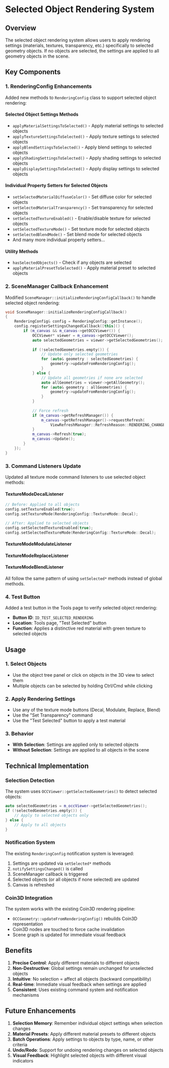 # Selected Object Rendering System

## Overview

The selected object rendering system allows users to apply rendering settings (materials, textures, transparency, etc.) specifically to selected geometry objects. If no objects are selected, the settings are applied to all geometry objects in the scene.

## Key Components

### 1. RenderingConfig Enhancements

Added new methods to `RenderingConfig` class to support selected object rendering:

#### Selected Object Settings Methods
- `applyMaterialSettingsToSelected()` - Apply material settings to selected objects
- `applyTextureSettingsToSelected()` - Apply texture settings to selected objects
- `applyBlendSettingsToSelected()` - Apply blend settings to selected objects
- `applyShadingSettingsToSelected()` - Apply shading settings to selected objects
- `applyDisplaySettingsToSelected()` - Apply display settings to selected objects

#### Individual Property Setters for Selected Objects
- `setSelectedMaterialDiffuseColor()` - Set diffuse color for selected objects
- `setSelectedMaterialTransparency()` - Set transparency for selected objects
- `setSelectedTextureEnabled()` - Enable/disable texture for selected objects
- `setSelectedTextureMode()` - Set texture mode for selected objects
- `setSelectedBlendMode()` - Set blend mode for selected objects
- And many more individual property setters...

#### Utility Methods
- `hasSelectedObjects()` - Check if any objects are selected
- `applyMaterialPresetToSelected()` - Apply material preset to selected objects

### 2. SceneManager Callback Enhancement

Modified `SceneManager::initializeRenderingConfigCallback()` to handle selected object rendering:

```cpp
void SceneManager::initializeRenderingConfigCallback()
{
    RenderingConfig& config = RenderingConfig::getInstance();
    config.registerSettingsChangedCallback([this]() {
        if (m_canvas && m_canvas->getOCCViewer()) {
            OCCViewer* viewer = m_canvas->getOCCViewer();
            auto selectedGeometries = viewer->getSelectedGeometries();
            
            if (!selectedGeometries.empty()) {
                // Update only selected geometries
                for (auto& geometry : selectedGeometries) {
                    geometry->updateFromRenderingConfig();
                }
            } else {
                // Update all geometries if none are selected
                auto allGeometries = viewer->getAllGeometry();
                for (auto& geometry : allGeometries) {
                    geometry->updateFromRenderingConfig();
                }
            }
            
            // Force refresh
            if (m_canvas->getRefreshManager()) {
                m_canvas->getRefreshManager()->requestRefresh(
                    ViewRefreshManager::RefreshReason::RENDERING_CHANGED, true);
            }
            m_canvas->Refresh(true);
            m_canvas->Update();
        }
    });
}
```

### 3. Command Listeners Update

Updated all texture mode command listeners to use selected object methods:

#### TextureModeDecalListener
```cpp
// Before: Applied to all objects
config.setTextureEnabled(true);
config.setTextureMode(RenderingConfig::TextureMode::Decal);

// After: Applied to selected objects
config.setSelectedTextureEnabled(true);
config.setSelectedTextureMode(RenderingConfig::TextureMode::Decal);
```

#### TextureModeModulateListener
#### TextureModeReplaceListener  
#### TextureModeBlendListener

All follow the same pattern of using `setSelected*` methods instead of global methods.

### 4. Test Button

Added a test button in the Tools page to verify selected object rendering:

- **Button ID**: `ID_TEST_SELECTED_RENDERING`
- **Location**: Tools page, "Test Selected" button
- **Function**: Applies a distinctive red material with green texture to selected objects

## Usage

### 1. Select Objects
- Use the object tree panel or click on objects in the 3D view to select them
- Multiple objects can be selected by holding Ctrl/Cmd while clicking

### 2. Apply Rendering Settings
- Use any of the texture mode buttons (Decal, Modulate, Replace, Blend)
- Use the "Set Transparency" command
- Use the "Test Selected" button to apply a test material

### 3. Behavior
- **With Selection**: Settings are applied only to selected objects
- **Without Selection**: Settings are applied to all objects in the scene

## Technical Implementation

### Selection Detection
The system uses `OCCViewer::getSelectedGeometries()` to detect selected objects:

```cpp
auto selectedGeometries = m_occViewer->getSelectedGeometries();
if (!selectedGeometries.empty()) {
    // Apply to selected objects only
} else {
    // Apply to all objects
}
```

### Notification System
The existing `RenderingConfig` notification system is leveraged:
1. Settings are updated via `setSelected*` methods
2. `notifySettingsChanged()` is called
3. SceneManager callback is triggered
4. Selected objects (or all objects if none selected) are updated
5. Canvas is refreshed

### Coin3D Integration
The system works with the existing Coin3D rendering pipeline:
- `OCCGeometry::updateFromRenderingConfig()` rebuilds Coin3D representation
- Coin3D nodes are touched to force cache invalidation
- Scene graph is updated for immediate visual feedback

## Benefits

1. **Precise Control**: Apply different materials to different objects
2. **Non-Destructive**: Global settings remain unchanged for unselected objects
3. **Intuitive**: No selection = affect all objects (backward compatibility)
4. **Real-time**: Immediate visual feedback when settings are applied
5. **Consistent**: Uses existing command system and notification mechanisms

## Future Enhancements

1. **Selection Memory**: Remember individual object settings when selection changes
2. **Material Presets**: Apply different material presets to different objects
3. **Batch Operations**: Apply settings to objects by type, name, or other criteria
4. **Undo/Redo**: Support for undoing rendering changes on selected objects
5. **Visual Feedback**: Highlight selected objects with different visual indicators 